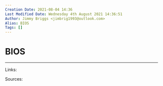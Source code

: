 ```yaml
---
Creation Date: 2021-08-04 14:36
Last Modified Date: Wednesday 4th August 2021 14:36:51
Author: Jimmy Briggs <jimbrig1993@outlook.com>
Alias: BIOS
Tags: []
---
```


# BIOS

***

Links: 

Sources:

